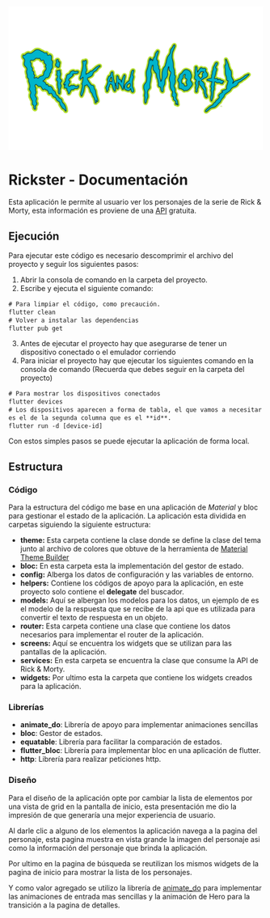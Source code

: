 ![Rick&Morty](assets/rick_and_morty.png)

# Rickster - Documentación

Esta aplicación le permite al usuario ver los personajes de la serie de Rick & Morty, esta información es proviene de una [API](https://rickandmortyapi.com/documentation) gratuita.

## Ejecución

Para ejecutar este código es necesario descomprimir el archivo del proyecto y seguir los siguientes pasos:

1. Abrir la consola de comando en la carpeta del proyecto.
2. Escribe y ejecuta el siguiente comando:
```
# Para limpiar el código, como precaución.
flutter clean
# Volver a instalar las dependencias
flutter pub get
```
3. Antes de ejecutar el proyecto hay que asegurarse de tener un dispositivo conectado o el emulador corriendo
4. Para iniciar el proyecto hay que ejecutar los siguientes comando en la consola de comando (Recuerda que debes seguir en la carpeta del proyecto)
```
# Para mostrar los dispositivos conectados
flutter devices
# Los dispositivos aparecen a forma de tabla, el que vamos a necesitar es el de la segunda columna que es el **id**.
flutter run -d [device-id]
```

Con estos simples pasos se puede ejecutar la aplicación de forma local.

## Estructura

### Código

Para la estructura del código me base en una aplicación de *Material* y bloc para gestionar el estado de la aplicación.
La aplicación esta dividida en carpetas siguiendo la siguiente estructura:

- **theme:** Esta carpeta contiene la clase donde se define la clase del tema junto al archivo de colores que obtuve de la herramienta de [Material Theme Builder](https://m3.material.io/theme-builder)
- **bloc:** En esta carpeta esta la implementación del gestor de estado.
- **config:** Alberga los datos de configuración y las variables de entorno.
- **helpers:** Contiene los códigos de apoyo para la aplicación, en este proyecto solo contiene el **delegate** del buscador.
- **models:** Aquí se albergan los modelos para los datos, un ejemplo de es el modelo de la respuesta que se recibe de la api que es utilizada para convertir el texto de respuesta en un objeto.
- **router:** Esta carpeta contiene una clase que contiene los datos necesarios para implementar el router de la aplicación.
- **screens:** Aquí se encuentra los widgets que se utilizan para las pantallas de la aplicación.
- **services:** En esta carpeta se encuentra la clase que consume la API de Rick & Morty.
- **widgets:** Por ultimo esta la carpeta que contiene los widgets creados para la aplicación.

### Librerías

- **animate_do**: Librería de apoyo para implementar animaciones sencillas
- **bloc**: Gestor de estados.
- **equatable**: Librería para facilitar la comparación de estados. 
- **flutter_bloc**: Librería para implementar bloc en una aplicación de flutter.
- **http**: Librería para realizar peticiones http.

### Diseño

Para el diseño de la aplicación opte por cambiar la lista de elementos por una vista de grid en la pantalla de inicio, esta presentación me dio la impresión de que generaría una mejor experiencia de usuario.

Al darle clic a alguno de los elementos la aplicación navega a la pagina del personaje, esta pagina muestra en vista grande la imagen del personaje asi como la información del personaje que brinda la aplicación.

Por ultimo en la pagina de búsqueda se reutilizan los mismos widgets de la pagina de inicio para mostrar la lista de los personajes.

Y como valor agregado se utilizo la librería de [animate_do](https://pub.dev/packages/animate_do) para implementar las animaciones de entrada mas sencillas y la animación de Hero para la transición a la pagina de detalles.